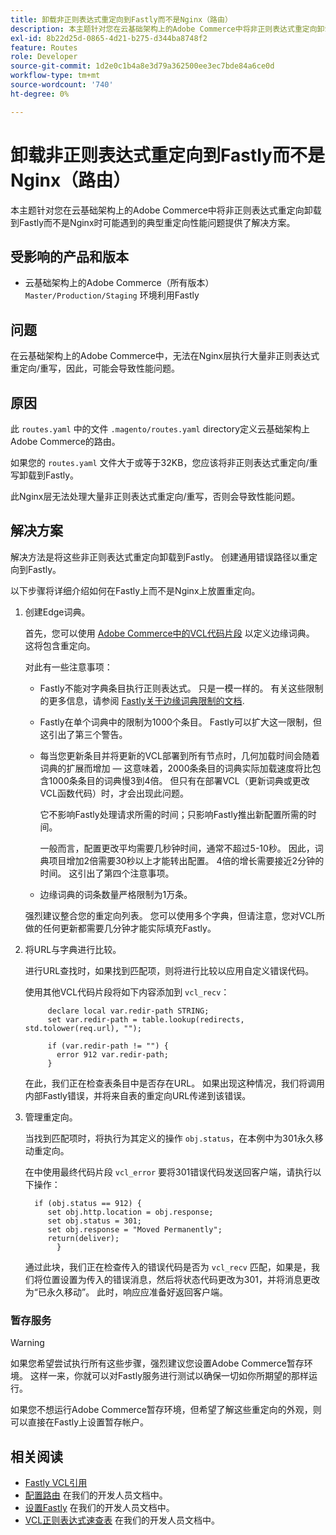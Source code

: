```yaml
---
title: 卸载非正则表达式重定向到Fastly而不是Nginx（路由）
description: 本主题针对您在云基础架构上的Adobe Commerce中将非正则表达式重定向卸载到Fastly而不是Nginx时可能遇到的典型重定向性能问题提供了解决方案。
exl-id: 8b22d25d-0865-4d21-b275-d344ba8748f2
feature: Routes
role: Developer
source-git-commit: 1d2e0c1b4a8e3d79a362500ee3ec7bde84a6ce0d
workflow-type: tm+mt
source-wordcount: '740'
ht-degree: 0%

---
```


# 卸载非正则表达式重定向到Fastly而不是Nginx（路由）

本主题针对您在云基础架构上的Adobe Commerce中将非正则表达式重定向卸载到Fastly而不是Nginx时可能遇到的典型重定向性能问题提供了解决方案。

## 受影响的产品和版本

* 云基础架构上的Adobe Commerce（所有版本） `Master/Production/Staging` 环境利用Fastly

## 问题

在云基础架构上的Adobe Commerce中，无法在Nginx层执行大量非正则表达式重定向/重写，因此，可能会导致性能问题。

## 原因

此 `routes.yaml` 中的文件 `.magento/routes.yaml` directory定义云基础架构上Adobe Commerce的路由。

如果您的 `routes.yaml` 文件大于或等于32KB，您应该将非正则表达式重定向/重写卸载到Fastly。

此Nginx层无法处理大量非正则表达式重定向/重写，否则会导致性能问题。

## 解决方案

解决方法是将这些非正则表达式重定向卸载到Fastly。 创建通用错误路径以重定向到Fastly。

以下步骤将详细介绍如何在Fastly上而不是Nginx上放置重定向。

1. 创建Edge词典。

   首先，您可以使用 [Adobe Commerce中的VCL代码片段](/docs/commerce-cloud-service/user-guide/cdn/custom-vcl-snippets/fastly-vcl-custom-snippets.html) 以定义边缘词典。 这将包含重定向。

   对此有一些注意事项：

   * Fastly不能对字典条目执行正则表达式。 只是一模一样的。 有关这些限制的更多信息，请参阅 [Fastly关于边缘词典限制的文档](https://docs.fastly.com/guides/edge-dictionaries/about-edge-dictionaries#limitations-and-considerations).
   * Fastly在单个词典中的限制为1000个条目。 Fastly可以扩大这一限制，但这引出了第三个警告。
   * 每当您更新条目并将更新的VCL部署到所有节点时，几何加载时间会随着词典的扩展而增加 — 这意味着，2000条条目的词典实际加载速度将比包含1000条条目的词典慢3到4倍。 但只有在部署VCL（更新词典或更改VCL函数代码）时，才会出现此问题。

     它不影响Fastly处理请求所需的时间；只影响Fastly推出新配置所需的时间。

     一般而言，配置更改平均需要几秒钟时间，通常不超过5-10秒。 因此，词典项目增加2倍需要30秒以上才能转出配置。 4倍的增长需要接近2分钟的时间。 这引出了第四个注意事项。

   * 边缘词典的词条数量严格限制为1万条。

   强烈建议整合您的重定向列表。 您可以使用多个字典，但请注意，您对VCL所做的任何更新都需要几分钟才能实际填充Fastly。

1. 将URL与字典进行比较。

   进行URL查找时，如果找到匹配项，则将进行比较以应用自定义错误代码。

   使用其他VCL代码片段将如下内容添加到 `vcl_recv`：

   ```
        declare local var.redir-path STRING;
        set var.redir-path = table.lookup(redirects, std.tolower(req.url), "");
   
        if (var.redir-path != "") {
          error 912 var.redir-path;
        }
   ```

   在此，我们正在检查表条目中是否存在URL。 如果出现这种情况，我们将调用内部Fastly错误，并将来自表的重定向URL传递到该错误。

1. 管理重定向。

   当找到匹配项时，将执行为其定义的操作 `obj.status`，在本例中为301永久移动重定向。

   在中使用最终代码片段 `vcl_error` 要将301错误代码发送回客户端，请执行以下操作：

   ```
     if (obj.status == 912) {
        set obj.http.location = obj.response;
        set obj.status = 301;
        set obj.response = "Moved Permanently";
        return(deliver);
          }
   ```

   通过此块，我们正在检查传入的错误代码是否为 `vcl_recv` 匹配，如果是，我们将位置设置为传入的错误消息，然后将状态代码更改为301，并将消息更改为“已永久移动”。 此时，响应应准备好返回客户端。

### 暂存服务

>[!WARNING]
>
>如果您希望尝试执行所有这些步骤，强烈建议您设置Adobe Commerce暂存环境。 这样一来，你就可以对Fastly服务进行测试以确保一切如你所期望的那样运行。

如果您不想运行Adobe Commerce暂存环境，但希望了解这些重定向的外观，则可以直接在Fastly上设置暂存帐户。

## 相关阅读

* [Fastly VCL引用](https://docs.fastly.com/vcl/)
* [配置路由](/docs/commerce-cloud-service/user-guide/configure/routes/routes-yaml.html) 在我们的开发人员文档中。
* [设置Fastly](/docs/commerce-cloud-service/user-guide/cdn/setup-fastly/fastly-configuration.html) 在我们的开发人员文档中。
* [VCL正则表达式速查表](https://docs.fastly.com/en/guides/vcl-regular-expression-cheat-sheet) 在我们的开发人员文档中。
